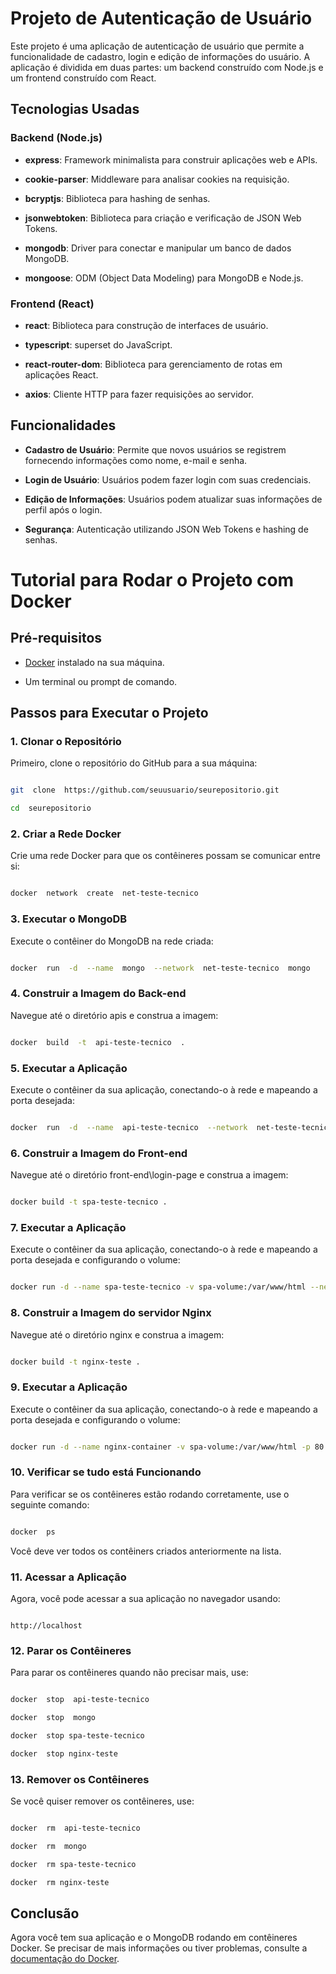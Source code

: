 # Projeto de Autenticação de Usuário

  

Este projeto é uma aplicação de autenticação de usuário que permite a funcionalidade de cadastro, login e edição de informações do usuário. A aplicação é dividida em duas partes: um backend construído com Node.js e um frontend construído com React.

  

## Tecnologias Usadas

  

### Backend (Node.js)

  

-  **express**: Framework minimalista para construir aplicações web e APIs.

-  **cookie-parser**: Middleware para analisar cookies na requisição.

-  **bcryptjs**: Biblioteca para hashing de senhas.

-  **jsonwebtoken**: Biblioteca para criação e verificação de JSON Web Tokens.

-  **mongodb**: Driver para conectar e manipular um banco de dados MongoDB.

-  **mongoose**: ODM (Object Data Modeling) para MongoDB e Node.js.


  

### Frontend (React)

  

-  **react**: Biblioteca para construção de interfaces de usuário.

-  **typescript**: superset do JavaScript.

-  **react-router-dom**: Biblioteca para gerenciamento de rotas em aplicações React.

-  **axios**: Cliente HTTP para fazer requisições ao servidor.


  

## Funcionalidades

  

-  **Cadastro de Usuário**: Permite que novos usuários se registrem fornecendo informações como nome, e-mail e senha.

-  **Login de Usuário**: Usuários podem fazer login com suas credenciais.

-  **Edição de Informações**: Usuários podem atualizar suas informações de perfil após o login.

-  **Segurança**: Autenticação utilizando JSON Web Tokens e hashing de senhas.


# Tutorial para Rodar o Projeto com Docker

  

## Pré-requisitos

  

- [Docker](https://docs.docker.com/get-docker/) instalado na sua máquina.

- Um terminal ou prompt de comando.

  

## Passos para Executar o Projeto

  

### 1. Clonar o Repositório

  

Primeiro, clone o repositório do GitHub para a sua máquina:

  

```bash

git  clone  https://github.com/seuusuario/seurepositorio.git

cd  seurepositorio

```

  

### 2. Criar a Rede Docker

  

Crie uma rede Docker para que os contêineres possam se comunicar entre si:

  

```bash

docker  network  create  net-teste-tecnico

```

  

### 3. Executar o MongoDB

  

Execute o contêiner do MongoDB na rede criada:

  

```bash

docker  run  -d  --name  mongo  --network  net-teste-tecnico  mongo

```

  

### 4. Construir a Imagem do Back-end

  

Navegue até o diretório apis e construa a imagem:

  

```bash

docker  build  -t  api-teste-tecnico  .

```

  

### 5. Executar a Aplicação

  

Execute o contêiner da sua aplicação, conectando-o à rede e mapeando a porta desejada:

  

```bash

docker  run  -d  --name  api-teste-tecnico  --network  net-teste-tecnico  -p  5000:5000  api-teste-tecnico

```


### 6. Construir a Imagem do Front-end

Navegue até o diretório front-end\login-page e construa a imagem:

```bash

docker build -t spa-teste-tecnico .

```

### 7. Executar a Aplicação

  

Execute o contêiner da sua aplicação, conectando-o à rede e mapeando a porta desejada e configurando o volume:

  

```bash

docker run -d --name spa-teste-tecnico -v spa-volume:/var/www/html --network net-teste-tecnico spa-teste-tecnico

```

### 8. Construir a Imagem do servidor Nginx

Navegue até o diretório nginx e construa a imagem:

```bash

docker build -t nginx-teste .

```

### 9. Executar a Aplicação

  

Execute o contêiner da sua aplicação, conectando-o à rede e mapeando a porta desejada e configurando o volume:

  

```bash

docker run -d --name nginx-container -v spa-volume:/var/www/html -p 80:80 --network net-teste-tecnico nginx-teste

```

### 10. Verificar se tudo está Funcionando

  

Para verificar se os contêineres estão rodando corretamente, use o seguinte comando:

  

```bash

docker  ps

```

  

Você deve ver todos os contêiners criados anteriormente na lista.

  

### 11. Acessar a Aplicação

  

Agora, você pode acessar a sua aplicação no navegador usando:

  

```

http://localhost

```

  

### 12. Parar os Contêineres

  

Para parar os contêineres quando não precisar mais, use:

  

```bash

docker  stop  api-teste-tecnico

docker  stop  mongo

docker  stop spa-teste-tecnico

docker  stop nginx-teste

```

  

### 13. Remover os Contêineres

  

Se você quiser remover os contêineres, use:

  

```bash

docker  rm  api-teste-tecnico

docker  rm  mongo

docker  rm spa-teste-tecnico

docker  rm nginx-teste

```

  

## Conclusão

  

Agora você tem sua aplicação e o MongoDB rodando em contêineres Docker. Se precisar de mais informações ou tiver problemas, consulte a [documentação do Docker](https://docs.docker.com/).